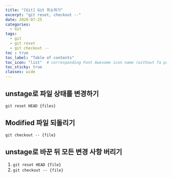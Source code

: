 ```yaml
---
title: "[Git] Git 취소하기"
excerpt: "git reset, checkout --"
date: 2020-07-25
categories:
  - Git
tags:
  - git 
  - git reset
  - git checkout --
toc : true
toc_label: "Table of contents"
toc_icon: "list"  # corresponding Font Awesome icon name (without fa prefix)
toc_sticky: true
classes: wide
---
```


## unstage로 파일 상태를 변경하기 

`git reset HEAD {files}`

## Modified 파일 되돌리기

`git checkout -- {file}`

## unstage로 바꾼 뒤 모든 변경 사항 버리기

1. `git reset HEAD {file}`
2. `git checkout -- {file}`

